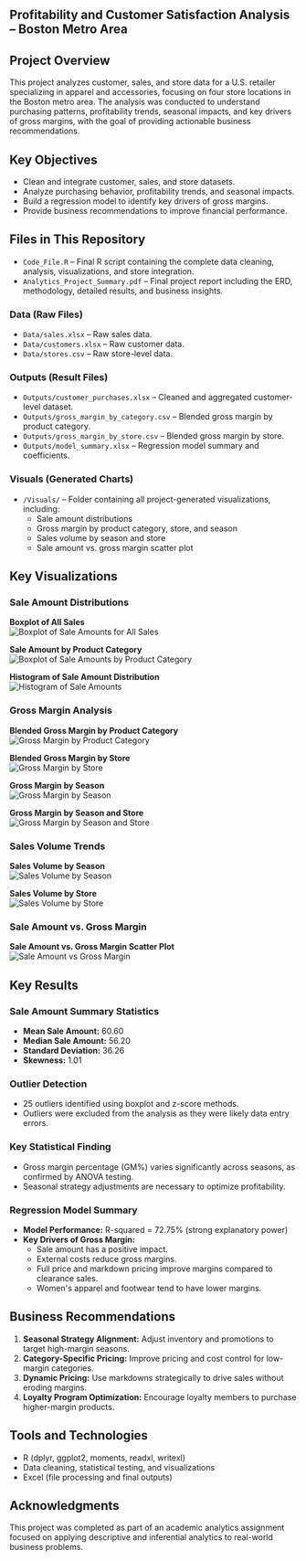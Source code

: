 ## Profitability and Customer Satisfaction Analysis – Boston Metro Area

## Project Overview
This project analyzes customer, sales, and store data for a U.S. retailer specializing in apparel and accessories, focusing on four store locations in the Boston metro area. The analysis was conducted to understand purchasing patterns, profitability trends, seasonal impacts, and key drivers of gross margins, with the goal of providing actionable business recommendations.

## Key Objectives
- Clean and integrate customer, sales, and store datasets.
- Analyze purchasing behavior, profitability trends, and seasonal impacts.
- Build a regression model to identify key drivers of gross margins.
- Provide business recommendations to improve financial performance.

## Files in This Repository

- `Code_File.R` – Final R script containing the complete data cleaning, analysis, visualizations, and store integration.
- `Analytics_Project_Summary.pdf` – Final project report including the ERD, methodology, detailed results, and business insights.

### Data (Raw Files)
- `Data/sales.xlsx` – Raw sales data.
- `Data/customers.xlsx` – Raw customer data.
- `Data/stores.csv` – Raw store-level data.

### Outputs (Result Files)
- `Outputs/customer_purchases.xlsx` – Cleaned and aggregated customer-level dataset.
- `Outputs/gross_margin_by_category.csv` – Blended gross margin by product category.
- `Outputs/gross_margin_by_store.csv` – Blended gross margin by store.
- `Outputs/model_summary.xlsx` – Regression model summary and coefficients.

### Visuals (Generated Charts)
- `/Visuals/` – Folder containing all project-generated visualizations, including:
  - Sale amount distributions
  - Gross margin by product category, store, and season
  - Sales volume by season and store
  - Sale amount vs. gross margin scatter plot

## Key Visualizations

### Sale Amount Distributions
**Boxplot of All Sales**  
![Boxplot of Sale Amounts for All Sales](Visuals/boxplot_all_sales.png)

**Sale Amount by Product Category**  
![Boxplot of Sale Amounts by Product Category](Visuals/boxplot_by_category.png)

**Histogram of Sale Amount Distribution**  
![Histogram of Sale Amounts](Visuals/histogram_sale_amount.png)

### Gross Margin Analysis
**Blended Gross Margin by Product Category**  
![Gross Margin by Product Category](Visuals/barplot_gross_margin_by_category.png)

**Blended Gross Margin by Store**  
![Gross Margin by Store](Visuals/barplot_gross_margin_by_store.png)

**Gross Margin by Season**  
![Gross Margin by Season](Visuals/boxplot_gross_margin_by_season.png)

**Gross Margin by Season and Store**  
![Gross Margin by Season and Store](Visuals/boxplot_gm_by_store_and_season.png)

### Sales Volume Trends
**Sales Volume by Season**  
![Sales Volume by Season](Visuals/barplot_sales_volume_by_season.png)

**Sales Volume by Store**  
![Sales Volume by Store](Visuals/barplot_sales_volume_by_store.png)

### Sale Amount vs. Gross Margin
**Sale Amount vs. Gross Margin Scatter Plot**  
![Sale Amount vs Gross Margin](Visuals/scatter_sale_vs_margin.png)

## Key Results

### Sale Amount Summary Statistics
- **Mean Sale Amount:** 60.60
- **Median Sale Amount:** 56.20
- **Standard Deviation:** 36.26
- **Skewness:** 1.01

### Outlier Detection
- 25 outliers identified using boxplot and z-score methods.
- Outliers were excluded from the analysis as they were likely data entry errors.

### Key Statistical Finding
- Gross margin percentage (GM%) varies significantly across seasons, as confirmed by ANOVA testing.
- Seasonal strategy adjustments are necessary to optimize profitability.

### Regression Model Summary
- **Model Performance:** R-squared = 72.75% (strong explanatory power)
- **Key Drivers of Gross Margin:**
  - Sale amount has a positive impact.
  - External costs reduce gross margins.
  - Full price and markdown pricing improve margins compared to clearance sales.
  - Women's apparel and footwear tend to have lower margins.

## Business Recommendations
1. **Seasonal Strategy Alignment:** Adjust inventory and promotions to target high-margin seasons.
2. **Category-Specific Pricing:** Improve pricing and cost control for low-margin categories.
3. **Dynamic Pricing:** Use markdowns strategically to drive sales without eroding margins.
4. **Loyalty Program Optimization:** Encourage loyalty members to purchase higher-margin products.

## Tools and Technologies
- R (dplyr, ggplot2, moments, readxl, writexl)
- Data cleaning, statistical testing, and visualizations
- Excel (file processing and final outputs)

## Acknowledgments
This project was completed as part of an academic analytics assignment focused on applying descriptive and inferential analytics to real-world business problems.
